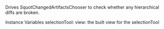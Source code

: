Drives SquotChangedArtifactsChooser to check whether any hierarchical diffs are broken.

Instance Variables
	selectionTool:		<SquotChangedArtifactsChooser>
	view:		<Object> the built view for the selectionTool
